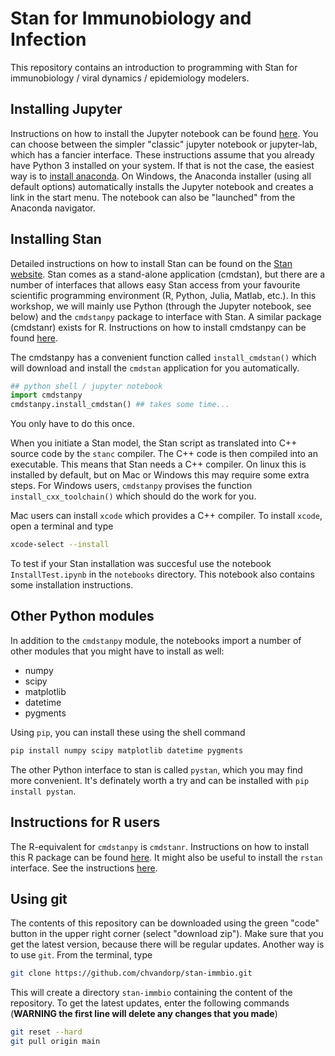 # Stan for Immunobiology and Infection

This repository contains an introduction to programming with Stan for immunobiology / viral dynamics / epidemiology modelers.

## Installing Jupyter

Instructions on how to install the Jupyter notebook can be found [here](https://jupyter.org/install).
You can choose between the simpler "classic" jupyter notebook or jupyter-lab, which has a fancier interface.
These instructions assume that you already have Python 3 installed on your system. If that is not the
case, the easiest way is to [install anaconda](https://www.anaconda.com/products/individual). On Windows,
the Anaconda installer (using all default options) automatically installs the Jupyter notebook and creates a link in the start menu. 
The notebook can also be "launched" from the Anaconda navigator.

## Installing Stan

Detailed instructions on how to install Stan can be found on the [Stan website](www.mc-stan.org). Stan comes as a stand-alone application (cmdstan), but there are a number of interfaces that allows easy Stan access from your favourite scientific programming environment (R, Python, Julia, Matlab, etc.). In this workshop, we will mainly use Python (through the Jupyter notebook, see below) and the `cmdstanpy` package to interface with Stan. A similar package (cmdstanr) exists for R. Instructions on how to install cmdstanpy can be found [here](https://cmdstanpy.readthedocs.io/en/latest/getting_started.html).

The cmdstanpy has a convenient function called `install_cmdstan()` which will download and install the `cmdstan` application for you automatically.
```py
## python shell / jupyter notebook
import cmdstanpy
cmdstanpy.install_cmdstan() ## takes some time...
```
You only have to do this once.

When you initiate a Stan model, the Stan script as translated into C++ source code by the `stanc` compiler. The C++ code is then compiled into an executable. This means that Stan needs a C++ compiler. On linux this is installed by default, but on Mac or Windows this may require some extra steps.
For Windows users, `cmdstanpy` provises the function `install_cxx_toolchain()` which should do the work for you.

Mac users can install `xcode` which provides a C++ compiler. To install `xcode`, open a terminal and type
```bash
xcode-select --install
```

To test if your Stan installation was succesful use the notebook `InstallTest.ipynb` in the `notebooks` directory. This notebook also contains some installation instructions.

## Other Python modules

In addition to the `cmdstanpy` module, the notebooks import a number of other modules that you might have to install as well:

* numpy
* scipy
* matplotlib
* datetime
* pygments

Using `pip`, you can install these using the shell command
```bash
pip install numpy scipy matplotlib datetime pygments
```
The other Python interface to stan is called `pystan`, which you may find more convenient. It's definately worth a try and can be installed with `pip install pystan`.

## Instructions for R users

The R-equivalent for `cmdstanpy` is `cmdstanr`. Instructions on how to install this R package can be found [here](https://mc-stan.org/cmdstanr/).
It might also be useful to install the `rstan` interface. See the instructions [here](https://github.com/stan-dev/rstan/wiki/RStan-Getting-Started).

## Using git

The contents of this repository can be downloaded using the green "code" button in the upper right corner (select "download zip"). Make sure that you get the latest version, because there will be regular updates. Another way is to use `git`. From the terminal, type
```bash
git clone https://github.com/chvandorp/stan-immbio.git
```
This will create a directory `stan-immbio` containing the content of the repository. To get the latest updates, enter the following commands (**WARNING the first line will delete any changes that you made**)
```bash
git reset --hard
git pull origin main
```
